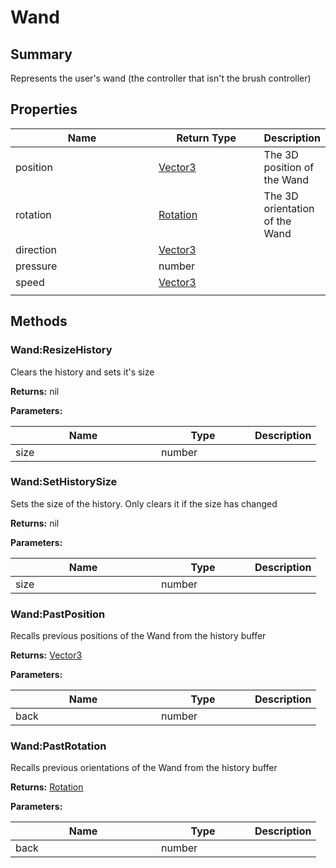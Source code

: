 
# Wand

## Summary

Represents the user's wand (the controller that isn't the brush controller)


## Properties

<table>
<thead><tr><th width="225">Name</th><th width="160">Return Type</th><th>Description</th></tr></thead>
<tbody>
<tr><td>position</td><td><a href="vector3.md">Vector3</a></td><td>The 3D position of the Wand</td></tr>
<tr><td>rotation</td><td><a href="rotation.md">Rotation</a></td><td>The 3D orientation of the Wand</td></tr>
<tr><td>direction</td><td><a href="vector3.md">Vector3</a></td><td></td></tr>
<tr><td>pressure</td><td>number</td><td></td></tr>
<tr><td>speed</td><td><a href="vector3.md">Vector3</a></td><td></td></tr>
<tr><td></td><td></td><td></td></tr></tbody></table>




## Methods


### Wand:ResizeHistory

Clears the history and sets it's size

**Returns:** nil


**Parameters:**

<table data-full-width="false">
<thead><tr><th width="217">Name</th><th width="134">Type</th><th>Description</th></tr></thead>
<tbody><tr><td>size</td><td>number</td><td></td></tr></tbody></table>






### Wand:SetHistorySize

Sets the size of the history. Only clears it if the size has changed

**Returns:** nil


**Parameters:**

<table data-full-width="false">
<thead><tr><th width="217">Name</th><th width="134">Type</th><th>Description</th></tr></thead>
<tbody><tr><td>size</td><td>number</td><td></td></tr></tbody></table>






### Wand:PastPosition

Recalls previous positions of the Wand from the history buffer

**Returns:** <a href="vector3.md">Vector3</a>


**Parameters:**

<table data-full-width="false">
<thead><tr><th width="217">Name</th><th width="134">Type</th><th>Description</th></tr></thead>
<tbody><tr><td>back</td><td>number</td><td></td></tr></tbody></table>






### Wand:PastRotation

Recalls previous orientations of the Wand from the history buffer

**Returns:** <a href="rotation.md">Rotation</a>


**Parameters:**

<table data-full-width="false">
<thead><tr><th width="217">Name</th><th width="134">Type</th><th>Description</th></tr></thead>
<tbody><tr><td>back</td><td>number</td><td></td></tr></tbody></table>






